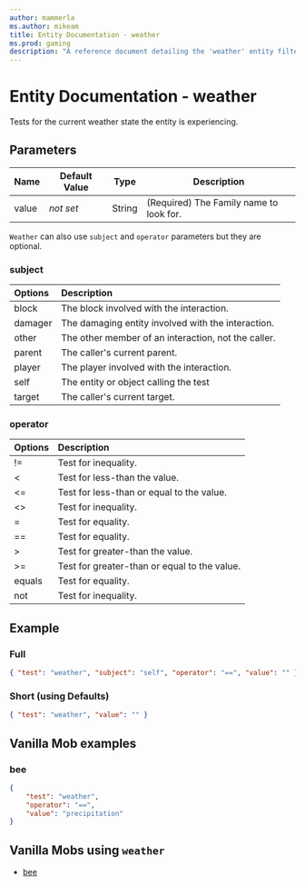 ```yaml
---
author: mammerla
ms.author: mikeam
title: Entity Documentation - weather
ms.prod: gaming
description: "A reference document detailing the 'weather' entity filter"
---
```


# Entity Documentation - weather

Tests for the current weather state the entity is experiencing.

## Parameters

|Name |Default Value  |Type  |Description  |
|---------|---------|---------|---------|
|value |*not set* |String |(Required) The Family name to look for. |

`Weather` can also use `subject` and `operator` parameters but they are optional.

### subject

| Options| Description |
|:-----------|:-----------|
| block| The block involved with the interaction. |
| damager| The damaging entity involved with the interaction. |
| other| The other member of an interaction, not the caller. |
| parent| The caller's current parent. |
| player| The player involved with the interaction. |
| self| The entity or object calling the test |
| target| The caller's current target. |

### operator

| Options| Description |
|:-----------|:-----------|
| !=| Test for inequality. |
| <| Test for less-than the value. |
| <=| Test for less-than or equal to the value. |
| <>| Test for inequality. |
| =| Test for equality. |
| ==| Test for equality. |
| >| Test for greater-than the value. |
| >=| Test for greater-than or equal to the value. |
| equals| Test for equality. |
| not| Test for inequality. |

## Example

### Full

```json
{ "test": "weather", "subject": "self", "operator": "==", "value": "" }
```

### Short (using Defaults)

```json
{ "test": "weather", "value": "" }
```

## Vanilla Mob examples

### bee

```json
{
    "test": "weather",
    "operator": "==",
    "value": "precipitation"
}
```

## Vanilla Mobs using `weather`

- [bee](../../../../Source/VanillaBehaviorPack_Snippets/entities/bee.md)
